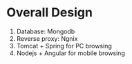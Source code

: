 # Overall Design

1. Database: Mongodb
2. Reverse proxy: Ngnix
3. Tomcat + Spring for PC browsing
4. Nodejs + Angular for mobile browsing

